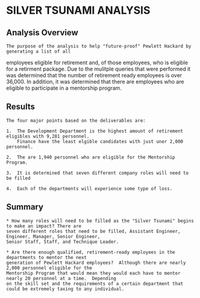 # SILVER TSUNAMI ANALYSIS

## Analysis Overview

    The purpose of the analysis to help "future-proof" Pewlett Hackard by generating a list of all 
employees eligible for retirement and, of those employees, who is eligible for a retirment package. 
Due to the mulitple queries that were performed it was determined that the number of retirement ready 
employees is over 36,000.  In addition, it was determined that there are employees who are eligible 
to participate in a mentorship program. 

## Results

    The four major points based on the deliverables are:
    
    1.  The Development Department is the highest amount of retirement eligibles with 9,281 personnel. 
        Finance have the least elgible candidates with just uner 2,000 personnel.  

    2.  The are 1,940 personnel who are eligible for the Mentorship Program. 

    3.  It is determined that seven different company roles will need to be filled 

    4.  Each of the departments will experience some type of loss.


## Summary

    * How many roles will need to be filled as the "Silver Tsunami" begins to make an impact? There are 
    seven different roles that need to be filled, Assistant Engineer, Engineer, Manager, Senior Engineer, 
    Senior Staff, Staff, and Technique Leader. 

    * Are there enough qualified, retirement-ready employees in the departments to mentor the next 
    generation of Pewlett Hackard employees?  Although there are nearly 2,000 personnel eligible for the 
    Mentorship Program that would mean they would each have to mentor nearly 20 personnel at a time.  Depending 
    on the skill set and the requirements of a certain department that could be extremely taxing to any individual.  
